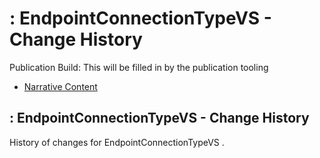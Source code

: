 # : EndpointConnectionTypeVS - Change History

Publication Build: This will be filled in by the publication tooling

* [Narrative Content](ValueSet-EndpointConnectionTypeVS.html)

## : EndpointConnectionTypeVS - Change History

History of changes for EndpointConnectionTypeVS .